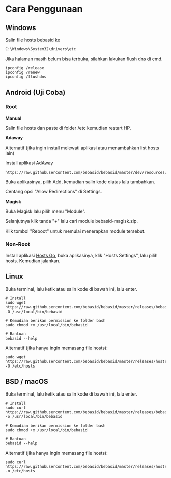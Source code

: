# Cara Penggunaan
## Windows

Salin file hosts bebasid ke
```
C:\Windows\System32\drivers\etc
```
Jika halaman masih belum bisa terbuka, silahkan lakukan flush dns di cmd.

```
ipconfig /release
ipconfig /renew
ipconfig /flushdns
```

## Android (Uji Coba)

### Root

**Manual**

Salin file hosts dan paste di folder /etc kemudian restart HP.

**Adaway**

Alternatif (jika ingin install melewati aplikasi atau menambahkan list hosts lain)

Install aplikasi [AdAway](https://f-droid.org/en/packages/org.adaway)

```
https://raw.githubusercontent.com/bebasid/bebasid/master/dev/resources/hosts.android
```

Buka aplikasinya, pilih Add, kemudian salin kode diatas lalu tambahkan.

Centang opsi "Allow Redirections" di Settings.

**Magisk**

Buka Magisk lalu pilih menu "Module".

Selanjutnya klik tanda "+" lalu cari module bebasid-magisk.zip.

Klik tombol "Reboot" untuk memulai menerapkan module tersebut.

### Non-Root

Install aplikasi [Hosts Go](https://play.google.com/store/apps/details?id=dns.hosts.server.change), buka aplikasinya, klik "Hosts Settings", lalu pilih hosts. Kemudian jalankan.

## Linux

Buka terminal, lalu ketik atau salin kode di bawah ini, lalu enter.

```
# Install
sudo wget https://raw.githubusercontent.com/bebasid/bebasid/master/releases/bebasid.sh -O /usr/local/bin/bebasid

# Kemudian berikan permission ke folder bash
sudo chmod +x /usr/local/bin/bebasid

# Bantuan
bebasid --help
```

Alternatif (jika hanya ingin memasang file hosts):
```
sudo wget https://raw.githubusercontent.com/bebasid/bebasid/master/releases/hosts -O /etc/hosts
```

## BSD / macOS

Buka terminal, lalu ketik atau salin kode di bawah ini, lalu enter.

```
# Install
sudo curl https://raw.githubusercontent.com/bebasid/bebasid/master/releases/bebasid.sh -o /usr/local/bin/bebasid

# Kemudian berikan permission ke folder bash
sudo chmod +x /usr/local/bin/bebasid

# Bantuan
bebasid --help
```

Alternatif (jika hanya ingin memasang file hosts):
```
sudo curl https://raw.githubusercontent.com/bebasid/bebasid/master/releases/hosts -o /etc/hosts
```

